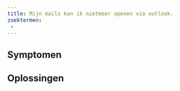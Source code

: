 ```yaml
---
title: Mijn mails kan ik nietmeer openen via outlook.
zoektermen:
 - 
---
```


## Symptomen



## Oplossingen